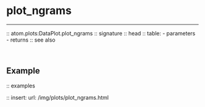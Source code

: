 # plot_ngrams
-------------

:: atom.plots:DataPlot.plot_ngrams
    :: signature
    :: head
    :: table:
        - parameters
        - returns
    :: see also

<br>

## Example

:: examples

:: insert:
    url: /img/plots/plot_ngrams.html
